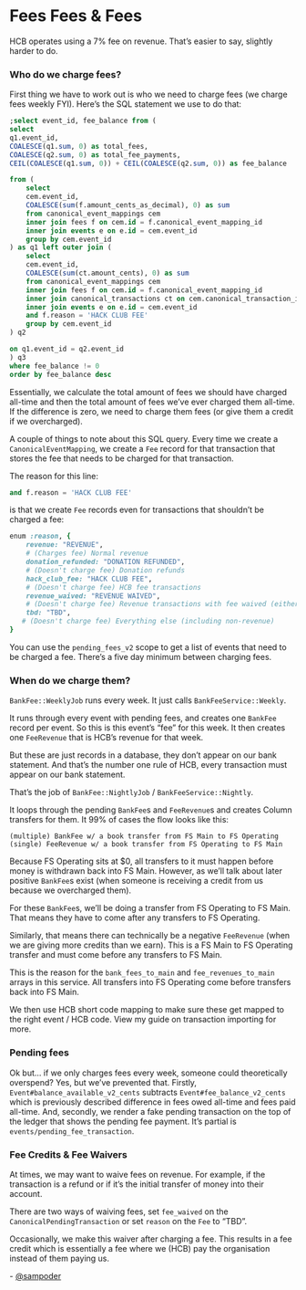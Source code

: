 # Fees Fees & Fees
HCB operates using a 7% fee on revenue. That’s easier to say, slightly harder to do.

### Who do we charge fees?
First thing we have to work out is who we need to charge fees (we charge fees weekly FYI). Here’s the SQL statement we use to do that:

```sql
;select event_id, fee_balance from (
select
q1.event_id,
COALESCE(q1.sum, 0) as total_fees,
COALESCE(q2.sum, 0) as total_fee_payments,
CEIL(COALESCE(q1.sum, 0)) + CEIL(COALESCE(q2.sum, 0)) as fee_balance

from (
    select
    cem.event_id,
    COALESCE(sum(f.amount_cents_as_decimal), 0) as sum
    from canonical_event_mappings cem
    inner join fees f on cem.id = f.canonical_event_mapping_id
    inner join events e on e.id = cem.event_id
    group by cem.event_id
) as q1 left outer join (
    select
    cem.event_id,
    COALESCE(sum(ct.amount_cents), 0) as sum
    from canonical_event_mappings cem
    inner join fees f on cem.id = f.canonical_event_mapping_id
    inner join canonical_transactions ct on cem.canonical_transaction_id = ct.id
    inner join events e on e.id = cem.event_id
    and f.reason = 'HACK CLUB FEE'
    group by cem.event_id
) q2

on q1.event_id = q2.event_id
) q3
where fee_balance != 0
order by fee_balance desc
```

Essentially, we calculate the total amount of fees we should have charged all-time and then the total amount of fees we’ve ever charged them all-time. If the difference is zero, we need to charge them fees (or give them a credit if we overcharged). 

A couple of things to note about this SQL query. Every time we create a `CanonicalEventMapping`, we create a `Fee` record for that transaction that stores the fee that needs to be charged for that transaction.

The reason for this line:

```sql
and f.reason = 'HACK CLUB FEE'
```

is that we create `Fee` records even for transactions that shouldn’t be charged a fee:

```ruby
enum :reason, {
    revenue: "REVENUE",                     
    # (Charges fee) Normal revenue
    donation_refunded: "DONATION REFUNDED", 
    # (Doesn't charge fee) Donation refunds
    hack_club_fee: "HACK CLUB FEE",         
    # (Doesn't charge fee) HCB fee transactions
    revenue_waived: "REVENUE WAIVED",       
    # (Doesn't charge fee) Revenue transactions with fee waived (either manually or automatically in certain cases)
    tbd: "TBD", 
   # (Doesn't charge fee) Everything else (including non-revenue)
}
```

You can use the `pending_fees_v2` scope to get a list of events that need to be charged a fee. There’s a five day minimum between charging fees.

### When do we charge them?

`BankFee::WeeklyJob` runs every week. It just calls `BankFeeService::Weekly`.

It runs through every event with pending fees, and creates one `BankFee` record per event. So this is this event’s “fee” for this week. It then creates one `FeeRevenue` that is HCB’s revenue for that week.

But these are just records in a database, they don’t appear on our bank statement. And that’s the number one rule of HCB, every transaction must appear on our bank statement. 

That’s the job of `BankFee::NightlyJob` / `BankFeeService::Nightly`. 

It loops through the pending `BankFee`s and `FeeRevenue`s and creates Column transfers for them. It 99% of cases the flow looks like this:

```
(multiple) BankFee w/ a book transfer from FS Main to FS Operating
(single) FeeRevenue w/ a book transfer from FS Operating to FS Main
```

Because FS Operating sits at $0, all transfers to it must happen before money is withdrawn back into FS Main. However, as we’ll talk about later positive `BankFee`s exist (when someone is receiving a credit from us because we overcharged them). 

For these `BankFee`s, we’ll be doing a transfer from FS Operating to FS Main. That means they have to come after any transfers to FS Operating.

Similarly, that means there can technically be a negative `FeeRevenue` (when we are giving more credits than we earn). This is a FS Main to FS Operating transfer and must come before any transfers to FS Main.

This is the reason for the `bank_fees_to_main` and `fee_revenues_to_main` arrays in this service. All transfers into FS Operating come before transfers back into FS Main.

We then use HCB short code mapping to make sure these get mapped to the right event / HCB code. View my guide on transaction importing for more.

### Pending fees

Ok but… if we only charges fees every week, someone could theoretically overspend? Yes, but we’ve prevented that. Firstly, `Event#balance_available_v2_cents` subtracts `Event#fee_balance_v2_cents` which is previously described difference in fees owed all-time and fees paid all-time. And, secondly, we render a fake pending transaction on the top of the ledger that shows the pending fee payment. It’s partial is `events/pending_fee_transaction`.

### Fee Credits & Fee Waivers

At times, we may want to waive fees on revenue. For example, if the transaction is a refund or if it’s the initial transfer of money into their account.

There are two ways of waiving fees, set `fee_waived` on the `CanonicalPendingTransaction` or set `reason` on the `Fee` to “TBD”.

Occasionally, we make this waiver after charging a fee. This results in a fee credit which is essentially a fee where we (HCB) pay the organisation instead of them paying us.

\- [@sampoder](https://github.com/sampoder)

